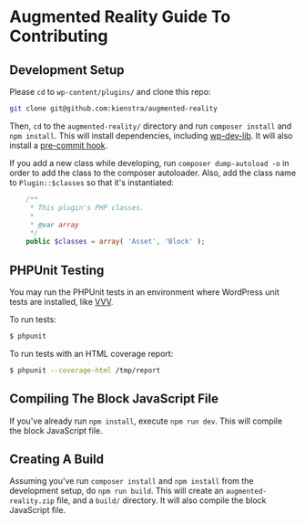 # Augmented Reality Guide To Contributing

## Development Setup

Please `cd` to `wp-content/plugins/` and clone this repo:

```bash
git clone git@github.com:kienstra/augmented-reality
```

Then, `cd` to the `augmented-reality/` directory and run `composer install` and `npm install`. This will install dependencies, including [wp-dev-lib](https://github.com/xwp/wp-dev-lib/). It will also install a [pre-commit hook](https://github.com/xwp/wp-dev-lib/blob/95d9ba72a90b3d3dbc02b1e48f4d8212467f7edc/scripts/pre-commit).

If you add a new class while developing, run `composer dump-autoload -o` in order to add the class to the composer autoloader. Also, add the class name to `Plugin::$classes` so that it's instantiated:

```php
	/**
	 * This plugin's PHP classes.
	 *
	 * @var array
	 */
	public $classes = array( 'Asset', 'Block' );
```

## PHPUnit Testing

You may run the PHPUnit tests in an environment where WordPress unit tests are installed, like [VVV](https://github.com/Varying-Vagrant-Vagrants/VVV).

To run tests:

``` bash
$ phpunit
```

To run tests with an HTML coverage report:

``` bash
$ phpunit --coverage-html /tmp/report
```

## Compiling The Block JavaScript File
If you've already run `npm install`, execute `npm run dev`. This will compile the block JavaScript file.

## Creating A Build
Assuming you've run `composer install` and `npm install` from the development setup, do `npm run build`. This will create an `augmented-reality.zip` file, and a `build/` directory. It will also compile the block JavaScript file.
